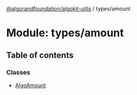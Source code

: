 [@algorandfoundation/algokit-utils](../index.md) / types/amount

# Module: types/amount

## Table of contents

### Classes

- [AlgoAmount](../classes/types_amount.AlgoAmount.md)
